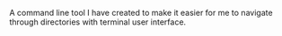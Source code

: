 A command line tool I have created to make it easier for me to navigate through directories with terminal user interface.
